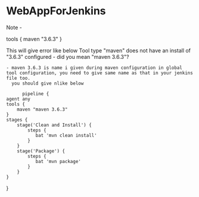 # WebAppForJenkins

Note - 

tools {
        maven "3.6.3"
    }
 
 This will give error like below
Tool type "maven" does not have an install of "3.6.3" configured - did you mean "maven 3.6.3"?


    
    
    - maven 3.6.3 is name i given during maven configuration in global tool configuration, you need to give same name as that in your jenkins file too.
      you should give nlike below
    
          pipeline {
    agent any
    tools {
        maven "maven 3.6.3"
    }
    stages {
        stage('Clean and Install') {
            steps {
               bat 'mvn clean install'
            }
        }
        stage('Package') {
            steps {
               bat 'mvn package'
            }
        } 
    }
}
